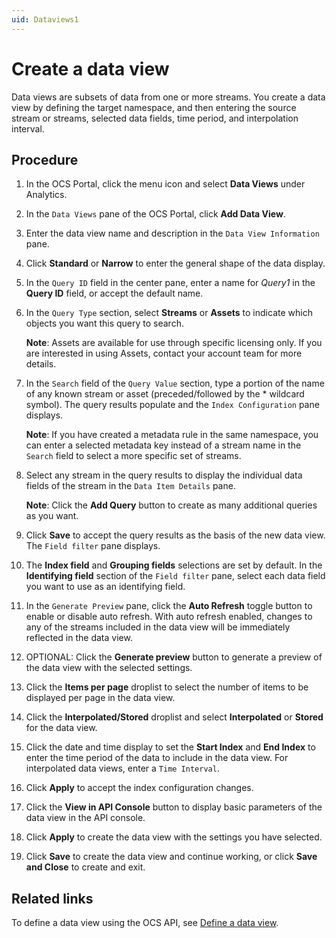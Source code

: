 ```yaml
---
uid: Dataviews1
---
```


# Create a data view

Data views are subsets of data from one or more streams. You create a data view by defining the target namespace, and then entering the source stream or streams, selected data fields, time period, and interpolation interval. 

## Procedure

1. In the OCS Portal, click the menu icon and select **Data Views** under Analytics.

1. In the `Data Views` pane of the OCS Portal, click **Add Data View**.
 
1. Enter the data view name and description in the `Data View Information` pane.

1. Click **Standard** or **Narrow** to enter the general shape of the data display.

1. In the `Query ID` field in the center pane, enter a name for *Query1* in the **Query ID** field, or accept the default name. 

1. In the `Query Type` section, select **Streams** or **Assets** to indicate which objects you want this query to search.

   **Note**: Assets are available for use through specific licensing only. If you are interested in using Assets, contact your account team for more details. 
   
1. In the `Search` field of the `Query Value` section, type a portion of the name of any known stream or asset (preceded/followed by the * wildcard symbol). The query results populate and the `Index Configuration` pane displays.

   **Note**: If you have created a metadata rule in the same namespace, you can enter a selected metadata key instead of a stream name in the `Search` field to select a more specific set of streams.
   
1. Select any stream in the query results to display the individual data fields of the stream in the `Data Item Details` pane.

   **Note**: Click the **Add Query** button to create as many additional queries as you want.

1. Click **Save** to accept the query results as the basis of the new data view. The `Field filter` pane displays. 

1. The **Index field** and **Grouping fields** selections are set by default. In the **Identifying field** section of the `Field filter` pane, select each data field you want to use as an identifying field.

1. In the `Generate Preview` pane, click the **Auto Refresh** toggle button to enable or disable auto refresh. With auto refresh enabled, changes to any of the streams included in the data view will be immediately reflected in the data view.

1. OPTIONAL: Click the **Generate preview** button to generate a preview of the data view with the selected settings.

1. Click the **Items per page** droplist to select the number of items to be displayed per page in the data view.

1. Click the **Interpolated/Stored** droplist and select **Interpolated** or **Stored** for the data view. 

1. Click the date and time display to set the **Start Index** and **End Index** to enter the time period of the data to include in the data view. For interpolated data views, enter a `Time Interval`.

1. Click **Apply** to accept the index configuration changes.

1. Click the **View in API Console** button to display basic parameters of the data view in the API console.

1. Click **Apply** to create the data view with the settings you have selected.

1. Click **Save** to create the data view and continue working, or click **Save and Close** to create and exit.

## Related links

To define a data view using the OCS API, see [Define a data view](xref:DataViewsQuickStartDefine).





